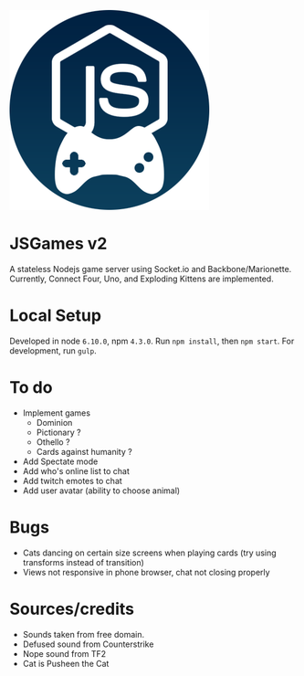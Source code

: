 ![JSGames v2](./static/images/themes/light/logo.png "JSGames v2")

# JSGames v2
A stateless Nodejs game server using Socket.io and Backbone/Marionette.
Currently, Connect Four, Uno, and Exploding Kittens are implemented.

# Local Setup
Developed in node `6.10.0`, npm `4.3.0`.
Run `npm install`, then `npm start`.
For development, run `gulp`.

# To do
- Implement games
  - Dominion
  - Pictionary ?
  - Othello ?
  - Cards against humanity ?
- Add Spectate mode
- Add who's online list to chat
- Add twitch emotes to chat
- Add user avatar (ability to choose animal)

# Bugs
- Cats dancing on certain size screens when playing cards (try using transforms instead of transition)
- Views not responsive in phone browser, chat not closing properly

# Sources/credits
- Sounds taken from free domain.
- Defused sound from Counterstrike
- Nope sound from TF2
- Cat is Pusheen the Cat
